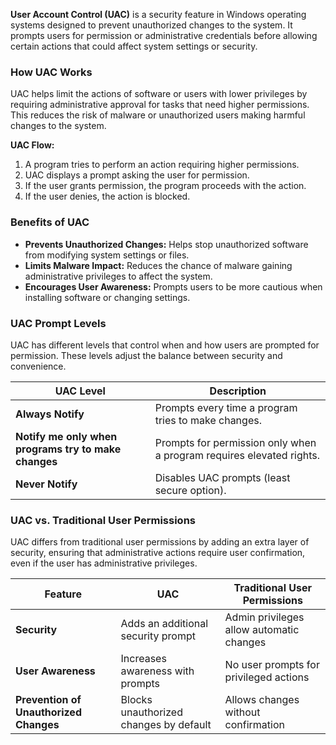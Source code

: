 **User Account Control (UAC)** is a security feature in Windows operating systems designed to prevent unauthorized changes to the system. It prompts users for permission or administrative credentials before allowing certain actions that could affect system settings or security.


### How UAC Works

UAC helps limit the actions of software or users with lower privileges by requiring administrative approval for tasks that need higher permissions. This reduces the risk of malware or unauthorized users making harmful changes to the system.

**UAC Flow:**

1. A program tries to perform an action requiring higher permissions.
2. UAC displays a prompt asking the user for permission.
3. If the user grants permission, the program proceeds with the action.
4. If the user denies, the action is blocked.

### Benefits of UAC

- **Prevents Unauthorized Changes:** Helps stop unauthorized software from modifying system settings or files.
- **Limits Malware Impact:** Reduces the chance of malware gaining administrative privileges to affect the system.
- **Encourages User Awareness:** Prompts users to be more cautious when installing software or changing settings.

### UAC Prompt Levels

UAC has different levels that control when and how users are prompted for permission. These levels adjust the balance between security and convenience.

|UAC Level|Description|
|---|---|
|**Always Notify**|Prompts every time a program tries to make changes.|
|**Notify me only when programs try to make changes**|Prompts for permission only when a program requires elevated rights.|
|**Never Notify**|Disables UAC prompts (least secure option).|

### UAC vs. Traditional User Permissions

UAC differs from traditional user permissions by adding an extra layer of security, ensuring that administrative actions require user confirmation, even if the user has administrative privileges.

|Feature|UAC|Traditional User Permissions|
|---|---|---|
|**Security**|Adds an additional security prompt|Admin privileges allow automatic changes|
|**User Awareness**|Increases awareness with prompts|No user prompts for privileged actions|
|**Prevention of Unauthorized Changes**|Blocks unauthorized changes by default|Allows changes without confirmation|
